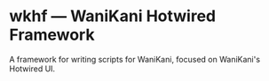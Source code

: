 # wkhf — WaniKani Hotwired Framework
A framework for writing scripts for WaniKani, focused on WaniKani's Hotwired UI.
